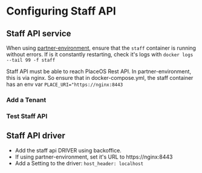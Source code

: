 # Configuring Staff API

## Staff API service

When using [partner-environment](https://github.com/place-labs/partner-environment), ensure that the `staff` container is running without errors. If is it constantly restarting, check it's logs with
`docker logs --tail 99 -f staff`

Staff API must be able to reach PlaceOS Rest API. In partner-environment, this is via nginx. So ensure that in docker-compose.yml, the staff container has an env var `PLACE_URI="https://nginx:8443`

### Add a Tenant

### Test Staff API

## Staff API driver

* Add the staff api DRIVER using backoffice.
* If using partner-environment, set it's URL to https://nginx:8443
* Add a Setting to the driver: `host_header: localhost`
